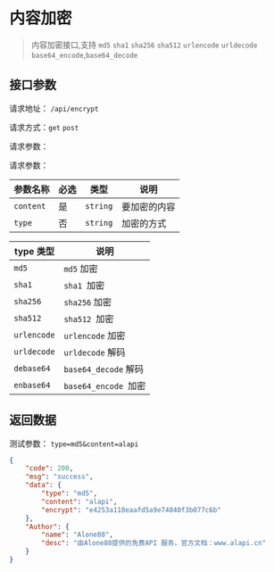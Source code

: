 # 内容加密

> 内容加密接口,支持 `md5`  `sha1` `sha256` `sha512` `urlencode` `urldecode` `base64_encode`,`base64_decode`



## 接口参数

请求地址： `/api/encrypt`

请求方式：`get` `post`

请求参数：

请求参数：

| 参数名称  | 必选 | 类型     | 说明         |
| --------- | ---- | -------- | ------------ |
| `content` | 是   | `string` | 要加密的内容 |
| `type`    | 否   | `string` | 加密的方式   |

| type 类型   | 说明                 |
| ----------- | -------------------- |
| `md5`       | `md5` 加密           |
| `sha1`      | `sha1 `加密          |
| `sha256`    | `sha256` 加密        |
| `sha512`    | `sha512 `加密        |
| `urlencode` | `urlencode` 加密     |
| `urldecode` | `urldecode` 解码     |
| `debase64`  | `base64_decode` 解码 |
| `enbase64`  | `base64_encode `加密 |

## 返回数据

测试参数： `type=md5&content=alapi`

```json
{
    "code": 200,
    "msg": "success",
    "data": {
        "type": "md5",
        "content": "alapi",
        "encrypt": "e4253a110eaafd5a9e74840f3b077c6b"
    },
    "Author": {
        "name": "Alone88",
        "desc": "由Alone88提供的免费API 服务，官方文档：www.alapi.cn"
    }
}
```

